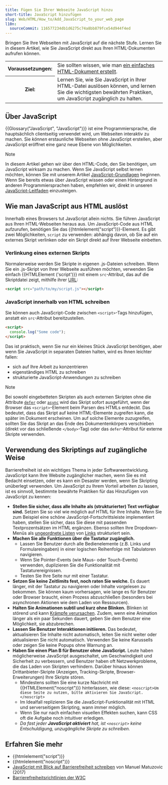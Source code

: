 ```yaml
---
title: Fügen Sie Ihrer Webseite JavaScript hinzu
short-title: JavaScript hinzufügen
slug: Web/HTML/How_to/Add_JavaScript_to_your_web_page
l10n:
  sourceCommit: 116577234db1d6275c74a8bb879fce54d944f4ed
---
```


Bringen Sie Ihre Webseiten mit JavaScript auf die nächste Stufe. Lernen Sie in diesem Artikel, wie Sie JavaScript direkt aus Ihren HTML-Dokumenten aufrufen können.

<table>
  <tbody>
    <tr>
      <th scope="row">Voraussetzungen:</th>
      <td>
        Sie sollten wissen, wie man
        <a href="/de/docs/Learn_web_development/Getting_started/Your_first_website"
          >ein einfaches HTML-Dokument erstellt</a
        >.
      </td>
    </tr>
    <tr>
      <th scope="row">Ziel:</th>
      <td>
        Lernen Sie, wie Sie JavaScript in Ihrer HTML-Datei auslösen können, und lernen Sie die wichtigsten bewährten Praktiken, um JavaScript zugänglich zu halten.
      </td>
    </tr>
  </tbody>
</table>

## Über JavaScript

{{Glossary("JavaScript", "JavaScript")}} ist eine Programmiersprache, die hauptsächlich clientseitig verwendet wird, um Webseiten interaktiv zu machen. Sie _können_ erstaunliche Webseiten ohne JavaScript erstellen, aber JavaScript eröffnet eine ganz neue Ebene von Möglichkeiten.

> [!NOTE]
> In diesem Artikel gehen wir über den HTML-Code, den Sie benötigen, um JavaScript wirksam zu machen. Wenn Sie JavaScript selbst lernen möchten, können Sie mit unserem Artikel [JavaScript-Grundlagen](/de/docs/Learn_web_development/Getting_started/Your_first_website/Adding_interactivity) beginnen. Wenn Sie bereits etwas über JavaScript wissen oder einen Hintergrund in anderen Programmiersprachen haben, empfehlen wir, direkt in unseren [JavaScript-Leitfaden](/de/docs/Web/JavaScript/Guide) einzusteigen.

## Wie man JavaScript aus HTML auslöst

Innerhalb eines Browsers tut JavaScript allein nichts. Sie führen JavaScript aus Ihren HTML-Webseiten heraus aus. Um JavaScript-Code aus HTML aufzurufen, benötigen Sie das {{htmlelement("script")}}-Element. Es gibt zwei Möglichkeiten, `script` zu verwenden: abhängig davon, ob Sie auf ein externes Skript verlinken oder ein Skript direkt auf Ihrer Webseite einbetten.

### Verlinkung eines externen Skripts

Normalerweise werden Sie Skripte in eigenen .js-Dateien schreiben. Wenn Sie ein .js-Skript von Ihrer Webseite ausführen möchten, verwenden Sie einfach {{HTMLElement ('script')}} mit einem `src`-Attribut, das auf die Skriptdatei zeigt, mithilfe ihrer [URL](/de/docs/Learn_web_development/Howto/Web_mechanics/What_is_a_URL):

```html
<script src="path/to/my/script.js"></script>
```

### JavaScript innerhalb von HTML schreiben

Sie können auch JavaScript-Code zwischen `<script>`-Tags hinzufügen, anstatt ein `src`-Attribut bereitzustellen.

```html
<script>
  console.log("Some code");
</script>
```

Das ist praktisch, wenn Sie nur ein kleines Stück JavaScript benötigen, aber wenn Sie JavaScript in separaten Dateien halten, wird es Ihnen leichter fallen:

- sich auf Ihre Arbeit zu konzentrieren
- eigenständiges HTML zu schreiben
- strukturierte JavaScript-Anwendungen zu schreiben

> [!NOTE]
> Bei sowohl eingebetteten Skripten als auch externen Skripten ohne die Attribute [`defer`](/de/docs/Web/HTML/Reference/Elements/script#defer) oder [`async`](/de/docs/Web/HTML/Reference/Elements/script#async) wird das Skript sofort ausgeführt, wenn der Browser das `<script>`-Element beim Parsen des HTMLs entdeckt. Das bedeutet, dass das Skript auf keine HTML-Elemente zugreifen kann, die später im Dokument erscheinen. Um auf solche Elemente zuzugreifen, sollten Sie das Skript an das Ende des Dokumentenkörpers verschieben (direkt vor das schließende `</body>`-Tag) oder das `defer`-Attribut für externe Skripte verwenden.

## Verwendung des Skriptings auf zugängliche Weise

Barrierefreiheit ist ein wichtiges Thema in jeder Softwareentwicklung. JavaScript kann Ihre Website zugänglicher machen, wenn Sie es mit Bedacht einsetzen, oder es kann ein Desaster werden, wenn Sie Skripting unüberlegt verwenden. Um JavaScript zu Ihrem Vorteil arbeiten zu lassen, ist es sinnvoll, bestimmte bewährte Praktiken für das Hinzufügen von JavaScript zu kennen:

- **Stellen Sie sicher, dass alle Inhalte als (strukturierter) Text verfügbar sind.** Setzen Sie so viel wie möglich auf HTML für Ihre Inhalte. Wenn Sie zum Beispiel eine schöne JavaScript-Fortschrittsleiste implementiert haben, stellen Sie sicher, dass Sie diese mit passenden Textprozentsätzen im HTML ergänzen. Ebenso sollten Ihre Dropdown-Menüs als [ungeordnete Listen](/de/docs/Learn_web_development/Core/Structuring_content/Lists#unordered_lists) von [Links](/de/docs/Learn_web_development/Core/Structuring_content/Creating_links) strukturiert sein.
- **Machen Sie alle Funktionen über die Tastatur zugänglich.**
  - Lassen Sie Benutzer durch alle Bedienelemente (z.B. Links und Formulareingaben) in einer logischen Reihenfolge mit Tabulatoren navigieren.
  - Wenn Sie Pointer-Events (wie Maus- oder Touch-Events) verwenden, duplizieren Sie die Funktionalität mit Tastaturereignissen.
  - Testen Sie Ihre Seite nur mit einer Tastatur.
- **Setzen Sie keine Zeitlimits fest, noch raten Sie welche.** Es dauert länger, mit der Tastatur zu navigieren oder Inhalte vorgelesen zu bekommen. Sie können kaum vorhersagen, wie lange es für Benutzer oder Browser braucht, einen Prozess abzuschließen (besonders bei asynchronen Aktionen wie dem Laden von Ressourcen).
- **Halten Sie Animationen subtil und kurz ohne Blinken.** Blinken ist störend und kann [Krämpfe verursachen](https://www.w3.org/TR/UNDERSTANDING-WCAG20/seizure-does-not-violate.html). Zudem, wenn eine Animation länger als ein paar Sekunden dauert, geben Sie dem Benutzer eine Möglichkeit, sie abzubrechen.
- **Lassen Sie Benutzer Interaktionen initiieren.** Das bedeutet, aktualisieren Sie Inhalte nicht automatisch, leiten Sie nicht weiter oder aktualisieren Sie nicht automatisch. Verwenden Sie keine Karussells oder zeigen Sie keine Popups ohne Warnung an.
- **Haben Sie einen Plan B für Benutzer ohne JavaScript.** Leute haben möglicherweise JavaScript ausgeschaltet, um Geschwindigkeit und Sicherheit zu verbessern, und Benutzer haben oft Netzwerkprobleme, die das Laden von Skripten verhindern. Darüber hinaus können Drittanbieter-Skripte (Anzeigen, Tracking-Skripte, Browser-Erweiterungen) Ihre Skripte stören.
  - Mindestens sollten Sie eine kurze Nachricht mit {{HTMLElement("noscript")}} hinterlassen, wie diese: `<noscript>Um diese Seite zu nutzen, bitte aktivieren Sie JavaScript.</noscript>`
  - Im Idealfall replizieren Sie die JavaScript-Funktionalität mit HTML und serverseitigem Skripting, wann immer möglich.
  - Wenn Sie nur nach einfachen visuellen Effekten suchen, kann CSS oft die Aufgabe noch intuitiver erledigen.
  - _Da fast jeder **JavaScript aktiviert** hat, ist `<noscript>` keine Entschuldigung, unzugängliche Skripte zu schreiben._

## Erfahren Sie mehr

- {{htmlelement("script")}}
- {{htmlelement("noscript")}}
- [JavaScript mit Blick auf Barrierefreiheit schreiben](https://www.sitepoint.com/writing-javascript-with-accessibility-in-mind/) von Manuel Matuzovic (2017)
- [Barrierefreiheitsrichtlinien der W3C](https://w3c.github.io/wcag/guidelines/22/)
